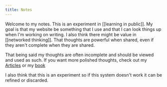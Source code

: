 ```yaml
---
title: Notes
---
```


Welcome to my notes. This is an experiment in [[learning in public]]. My goal is that my website be something that I use and that I can look things up when I'm working on writing. I also think there might be value in [[networked thinking]]. That thoughts are powerful when shared, even if they aren't complete when they are shared.

That being said my thoughts are often incomplete and should be viewed and used as such. If you want more polished thoughts, check out my [Articles](/articles) or my [book](/poetry/seasons-of-thought)

I also think that this is an experiment so if this system doesn't work it can be refined or discarded.
